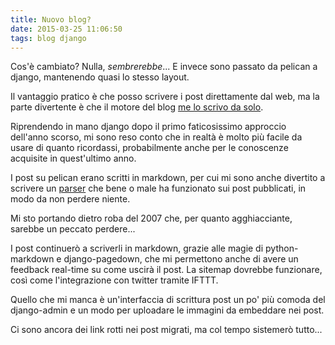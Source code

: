 ```yaml
---
title: Nuovo blog?
date: 2015-03-25 11:06:50
tags: blog django
---
```


Cos'è cambiato? Nulla, *sembrerebbe*...
E invece sono passato da pelican a django, mantenendo quasi lo stesso layout.

Il vantaggio pratico è che posso scrivere i post direttamente dal web, ma la parte divertente è che il motore del blog [me lo scrivo da solo](https://github.com/ildoc/ildoc.it/).

Riprendendo in mano django dopo il primo faticosissimo approccio dell'anno scorso, mi sono reso conto che in realtà è molto più facile da usare di quanto ricordassi, probabilmente anche per le conoscenze acquisite in quest'ultimo anno.

I post su pelican erano scritti in markdown, per cui mi sono anche divertito a scrivere un [parser](https://github.com/ildoc/ildoc.it/blob/master/tools/migrate.py) che bene o male ha funzionato sui post pubblicati, in modo da non perdere niente.

Mi sto portando dietro roba del 2007 che, per quanto agghiacciante, sarebbe un peccato perdere...

I post continuerò a scriverli in markdown, grazie alle magie di python-markdown e django-pagedown, che mi permettono anche di avere un feedback real-time su come uscirà il post.
La sitemap dovrebbe funzionare, così come l'integrazione con twitter tramite IFTTT.

Quello che mi manca è un'interfaccia di scrittura post un po' più comoda del django-admin e un modo per uploadare le immagini da embeddare nei post.

Ci sono ancora dei link rotti nei post migrati, ma col tempo sistemerò tutto...
